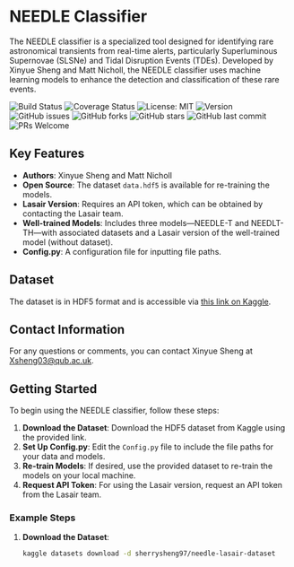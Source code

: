 # NEEDLE Classifier

The NEEDLE classifier is a specialized tool designed for identifying rare astronomical transients from real-time alerts, particularly Superluminous Supernovae (SLSNe) and Tidal Disruption Events (TDEs). Developed by Xinyue Sheng and Matt Nicholl, the NEEDLE classifier uses machine learning models to enhance the detection and classification of these rare events.

![Build Status](https://img.shields.io/travis/com/XinyueSheng2019/NEEDLE.svg)
![Coverage Status](https://img.shields.io/codecov/c/github/XinyueSheng2019/NEEDLE.svg)
![License: MIT](https://img.shields.io/badge/License-MIT-yellow.svg)
![Version](https://img.shields.io/github/v/release/XinyueSheng2019/NEEDLE)
![GitHub issues](https://img.shields.io/github/issues/XinyueSheng2019/NEEDLE.svg)
![GitHub forks](https://img.shields.io/github/forks/XinyueSheng2019/NEEDLE.svg)
![GitHub stars](https://img.shields.io/github/stars/XinyueSheng2019/NEEDLE.svg)
![GitHub last commit](https://img.shields.io/github/last-commit/XinyueSheng2019/NEEDLE.svg)
![PRs Welcome](https://img.shields.io/badge/PRs-welcome-brightgreen.svg)


## Key Features

- **Authors**: Xinyue Sheng and Matt Nicholl
- **Open Source**: The dataset `data.hdf5` is available for re-training the models.
- **Lasair Version**: Requires an API token, which can be obtained by contacting the Lasair team.
- **Well-trained Models**: Includes three models—NEEDLE-T and NEEDLT-TH—with associated datasets and a Lasair version of the well-trained model (without dataset).
- **Config.py**: A configuration file for inputting file paths.

## Dataset

The dataset is in HDF5 format and is accessible via [this link on Kaggle](https://www.kaggle.com/datasets/sherrysheng97/needle-lasair-dataset).

## Contact Information

For any questions or comments, you can contact Xinyue Sheng at Xsheng03@qub.ac.uk.

## Getting Started

To begin using the NEEDLE classifier, follow these steps:

1. **Download the Dataset**: Download the HDF5 dataset from Kaggle using the provided link.
2. **Set Up Config.py**: Edit the `Config.py` file to include the file paths for your data and models.
3. **Re-train Models**: If desired, use the provided dataset to re-train the models on your local machine.
4. **Request API Token**: For using the Lasair version, request an API token from the Lasair team.

### Example Steps

1. **Download the Dataset**:
   ```sh
   kaggle datasets download -d sherrysheng97/needle-lasair-dataset
